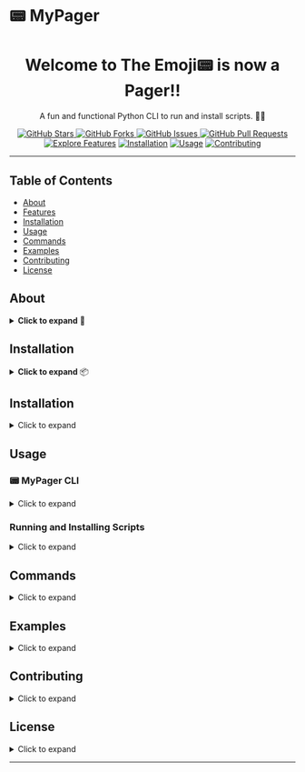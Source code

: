 # 📟 MyPager

<div align="center">
  <h1>Welcome to The Emoji📟 is now a Pager!!</h1>
  <p>A fun and functional Python CLI to run and install scripts. 🚀✨</p>
  <a href="https://github.com/SullyGreene/MyPager">
    <img src="https://img.shields.io/github/stars/SullyGreene/MyPager?style=social" alt="GitHub Stars">
  </a>
  <a href="https://github.com/SullyGreene/MyPager/fork">
    <img src="https://img.shields.io/github/forks/SullyGreene/MyPager?style=social" alt="GitHub Forks">
  </a>
  <a href="https://github.com/SullyGreene/MyPager/issues">
    <img src="https://img.shields.io/github/issues/SullyGreene/MyPager" alt="GitHub Issues">
  </a>
  <a href="https://github.com/SullyGreene/MyPager/pulls">
    <img src="https://img.shields.io/github/issues-pr/SullyGreene/MyPager" alt="GitHub Pull Requests">
  </a>
</div>

<div align="center">
  <a href="#features"><img src="https://img.shields.io/badge/Explore%20Features-%F0%9F%93%88-blue" alt="Explore Features"></a>
  <a href="#installation"><img src="https://img.shields.io/badge/Installation-%F0%9F%9A%80-green" alt="Installation"></a>
  <a href="#usage"><img src="https://img.shields.io/badge/Usage-%F0%9F%92%BB-yellow" alt="Usage"></a>
  <a href="#contributing"><img src="https://img.shields.io/badge/Contributing-%E2%9C%A8-orange" alt="Contributing"></a>
</div>

---

## Table of Contents

- [About](#about)
- [Features](#features)
- [Installation](#installation)
- [Usage](#usage)
- [Commands](#commands)
- [Examples](#examples)
- [Contributing](#contributing)
- [License](#license)

## About

<details>
  <summary><strong>Click to expand</strong> 📜</summary>
  <br>
  <p align="center">
    <strong>MyPager</strong> is a Python command-line interface (CLI) tool designed to simplify the process of running and installing scripts. Whether you're a developer looking to streamline your workflow or a hobbyist wanting to automate tasks, MyPager has got you covered! 🛠️🚀
  </p>
</details>

## Installation

<details>
  <summary><strong>Click to expand</strong> 📦</summary>
  <br>
  To install MyPager, follow these steps:
  <ol>
    <li><strong>Clone the repository:</strong></li>
  </ol>
  <pre>
  <code>
  git clone https://github.com/SullyGreene/MyPager.git
  cd MyPager
  </code>
  </pre>
  <ol start="2">
    <li><strong>Install dependencies:</strong></li>
  </ol>
  <pre>
  <code>
  pip install -r requirements.txt
  python run run/sys_check.py
  </code>
  </pre>
</details>


## Installation

<details>
  <summary>Click to expand</summary>
  
  To install MyPager, follow these steps:
  
  1. **Clone the repository:**
  
      ```sh
      git clone https://github.com/SullyGreene/MyPager.git
      cd MyPager
      ```
  
  2. **Install dependencies:**
  
      ```sh
      pip install -r requirements.txt
      ```
  
</details>

## Usage

### 📟 MyPager CLI

<details>
  <summary>Click to expand</summary>
  
  An interactive terminal interface to run and install scripts with ease. 🎉
  
  To start the CLI, use the following command:
  
  ```sh
  python MyPagerCli.py
  ```
  
</details>

### Running and Installing Scripts

<details>
  <summary>Click to expand</summary>
  
  You can run or install scripts using the MyPager.py script with the following syntax:
  
  ```sh
  python MyPager.py [run|install] [script_name]
  ```
  
</details>

## Commands

<details>
  <summary>Click to expand</summary>
  
  - **Run a script:**
  
      ```sh
      python MyPager.py run script_name
      ```
  
  - **Install a script:**
  
      ```sh
      python MyPager.py install script_name
      ```
  
</details>

## Examples

<details>
  <summary>Click to expand</summary>
  
  Here are some examples to get you started:
  
  - **Running a Script:**
  
      ```sh
      python MyPager.py run example_script
      ```
  
  - **Installing a Script:**
  
      ```sh
      python MyPager.py install example_script
      ```
  
</details>

## Contributing

<details>
  <summary>Click to expand</summary>
  
  Contributions are welcome! Please follow these steps to contribute:
  
  1. Fork the repository.
  2. Create a new branch: `git checkout -b feature-name`
  3. Make your changes and commit them: `git commit -m 'Add new feature'`
  4. Push to the branch: `git push origin feature-name`
  5. Open a pull request.
  
</details>

## License

<details>
  <summary>Click to expand</summary>
  
  This project is licensed under the MIT License. See the [LICENSE](LICENSE) file for details.
  
</details>

---
